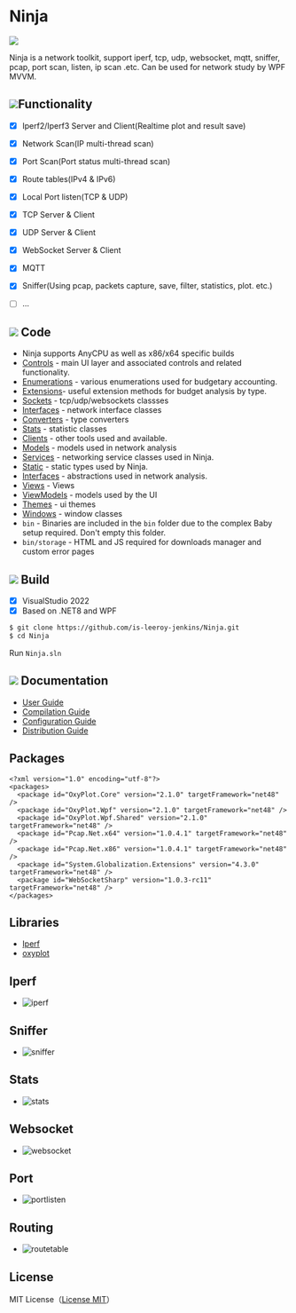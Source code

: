 # Ninja

![](https://github.com/is-leeroy-jenkins/Ninja/blob/master/Resources/Assets/GitHubImages/ProjectTemplate.png)

Ninja is a network toolkit, support iperf, tcp, udp, websocket, 
mqtt, sniffer, pcap, port scan, listen, ip scan .etc.
Can be used  for network study by WPF MVVM.


## ![](https://github.com/is-leeroy-jenkins/Ninja/blob/master/Resources/Assets/GitHubImages/features.png)Functionality

- [x] Iperf2/Iperf3 Server and Client(Realtime plot and result save)
- [x] Network Scan(IP multi-thread scan)
- [x] Port Scan(Port status multi-thread scan)
- [x] Route tables(IPv4 & IPv6)
- [x] Local Port listen(TCP & UDP)
- [x] TCP Server & Client
- [x] UDP Server & Client
- [x] WebSocket Server & Client
- [x] MQTT
- [x] Sniffer(Using pcap, packets capture, save, filter, statistics, plot. etc.)
- [ ] ...


## ![](https://github.com/is-leeroy-jenkins/Ninja/blob/master/Resources/Assets/GitHubImages/csharp.png) Code

- Ninja supports AnyCPU as well as x86/x64 specific builds
- [Controls](https://github.com/is-leeroy-jenkins/Ninja/tree/master/UI/Controls) - main UI layer and associated controls and related functionality.
- [Enumerations](https://github.com/is-leeroy-jenkins/Ninja/tree/master/Enumerations) - various enumerations used for budgetary accounting.
- [Extensions](https://github.com/is-leeroy-jenkins/Ninja/tree/master/Extensions)- useful extension methods for budget analysis by type.
- [Sockets](https://github.com/is-leeroy-jenkins/Ninja/tree/master/Network/Sockets) - tcp/udp/websockets classses
- [Interfaces](https://github.com/is-leeroy-jenkins/Ninja/tree/master/Network/Sockets) - network interface classes
- [Converters](https://github.com/is-leeroy-jenkins/Ninja/tree/master/Network/Converters) - type converters 
- [Stats](https://github.com/is-leeroy-jenkins/Ninja/tree/master/Network/Stats) - statistic classes 
- [Clients](https://github.com/is-leeroy-jenkins/Ninja/tree/master/Clients) - other tools used and available.
- [Models](https://github.com/is-leeroy-jenkins/Ninja/tree/master/Network/Models) - models used in network analysis
- [Services](https://github.com/is-leeroy-jenkins/Ninja/tree/master/Services) - networking service classes used in Ninja.
- [Static](https://github.com/is-leeroy-jenkins/Ninja/tree/master/Static) - static types used by Ninja.
- [Interfaces](https://github.com/is-leeroy-jenkins/Ninja/tree/master/Network/Interfaces) - abstractions used in network analysis.
- [Views](https://github.com/is-leeroy-jenkins/Ninja/tree/master/UI/Views) - Views
- [ViewModels](https://github.com/is-leeroy-jenkins/Ninja/tree/master/UI/ViewModels) - models used by the UI
- [Themes](https://github.com/is-leeroy-jenkins/Ninja/tree/master/UI/Themes) - ui themes 
- [Windows](https://github.com/is-leeroy-jenkins/Ninja/tree/master/UI/Windows) - window classes
- `bin` - Binaries are included in the `bin` folder due to the complex Baby setup required. Don't empty this folder.
- `bin/storage` - HTML and JS required for downloads manager and custom error pages

## ![](https://github.com/is-leeroy-jenkins/Ninja/blob/master/Resources/Assets/GitHubImages/tools.png) Build

- [x] VisualStudio 2022
- [x] Based on .NET8 and WPF

```bash
$ git clone https://github.com/is-leeroy-jenkins/Ninja.git
$ cd Ninja
```
Run `Ninja.sln`


## ![](https://github.com/is-leeroy-jenkins/Ninja/blob/master/Resources/Assets/GitHubImages/documentation.png) Documentation

- [User Guide](Resources/Github/Users.md)
- [Compilation Guide](Resources/Github/Compilation.md)
- [Configuration Guide](Resources/Github/Configuration.md)
- [Distribution Guide](Resources/Github/Distribution.md)


## Packages
```
<?xml version="1.0" encoding="utf-8"?>
<packages>
  <package id="OxyPlot.Core" version="2.1.0" targetFramework="net48" />
  <package id="OxyPlot.Wpf" version="2.1.0" targetFramework="net48" />
  <package id="OxyPlot.Wpf.Shared" version="2.1.0" targetFramework="net48" />
  <package id="Pcap.Net.x64" version="1.0.4.1" targetFramework="net48" />
  <package id="Pcap.Net.x86" version="1.0.4.1" targetFramework="net48" />
  <package id="System.Globalization.Extensions" version="4.3.0" targetFramework="net48" />
  <package id="WebSocketSharp" version="1.0.3-rc11" targetFramework="net48" />
</packages>
```
## Libraries

* [Iperf](https://github.com/esnet/iperf)
* [oxyplot](https://github.com/oxyplot/oxyplot)

## Iperf
- ![iperf](https://github.com/is-leeroy-jenkins/Ninja/blob/master/Resources/Assets/demo/iperf.png)

## Sniffer
- ![sniffer](https://github.com/is-leeroy-jenkins/Ninja/blob/master/Resources/Assets/demo/sniffer.png)

## Stats
- ![stats](https://github.com/is-leeroy-jenkins/Ninja/blob/master/Resources/Assets/demo/snifferstats.png)

## Websocket
- ![websocket](https://github.com/is-leeroy-jenkins/Ninja/blob/master/Resources/Assets/demo/websocket.png)

## Port
- ![portlisten](https://github.com/is-leeroy-jenkins/Ninja/blob/master/Resources/Assets/demo/portlisten.png)

## Routing
- ![routetable](https://github.com/is-leeroy-jenkins/Ninja/blob/master/Resources/Assets/demo/routetable.png)

## License

MIT License（[License MIT](./LICENSE)）
